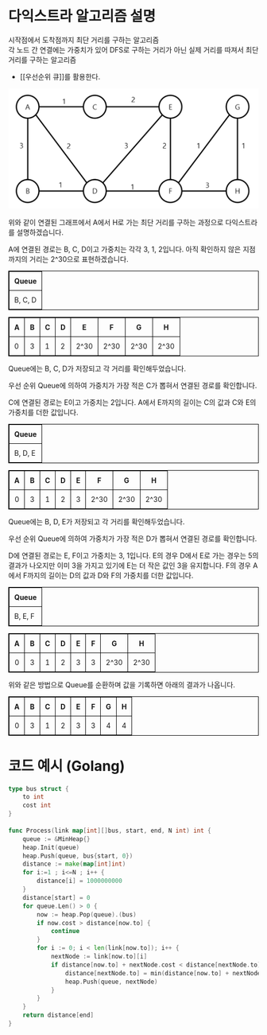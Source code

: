 # 다익스트라 알고리즘 설명

시작점에서 도착점까지 최단 거리를 구하는 알고리즘  
각 노드 간 연결에는 가중치가 있어 DFS로 구하는 거리가 아닌 실제 거리를 따져서 최단 거리를 구하는 알고리즘

- [[우선순위 큐]]를 활용한다.

<img src="/assets/Pasted image 20231025204145.png">

위와 같이 연결된 그래프에서 A에서 H로 가는 최단 거리를 구하는 과정으로 다익스트라를 설명하겠습니다.

A에 연결된 경로는 B, C, D이고 가중치는 각각 3, 1, 2입니다.
아직 확인하지 않은 지점까지의 거리는 2^30으로 표현하겠습니다.

<table style="border: 1px solid black; border-collapse: collapse;">
  <tr>
    <th style="border: 1px solid black; padding: 10px;">Queue</th>
  </tr>
  <tr>
    <td style="border: 1px solid black; padding: 10px;">B, C, D</td>
  </tr>
</table>

<table style="border: 1px solid black; border-collapse: collapse;">
  <tr>
    <th align="center" style="border: 1px solid black; padding: 10px;">A</th>
    <th align="center" style="border: 1px solid black; padding: 10px;">B</th>
    <th align="center" style="border: 1px solid black; padding: 10px;">C</th>
    <th align="center" style="border: 1px solid black; padding: 10px;">D</th>
    <th align="center" style="border: 1px solid black; padding: 10px;">E</th>
    <th align="center" style="border: 1px solid black; padding: 10px;">F</th>
    <th align="center" style="border: 1px solid black; padding: 10px;">G</th>
    <th align="center" style="border: 1px solid black; padding: 10px;">H</th>
  </tr>
  <tr>
    <td style="border: 1px solid black; padding: 10px;">0</td>
    <td style="border: 1px solid black; padding: 10px;">3</td>
    <td style="border: 1px solid black; padding: 10px;">1</td>
    <td style="border: 1px solid black; padding: 10px;">2</td>
    <td style="border: 1px solid black; padding: 10px;">2^30</td>
    <td style="border: 1px solid black; padding: 10px;">2^30</td>
    <td style="border: 1px solid black; padding: 10px;">2^30</td>
    <td style="border: 1px solid black; padding: 10px;">2^30</td>
  </tr>
</table>

Queue에는 B, C, D가 저장되고 각 거리를 확인해두었습니다.

우선 순위 Queue에 의하여 가중치가 가장 적은 C가 뽑혀서 연결된 경로를 확인합니다.

C에 연결된 경로는 E이고 가중치는 2입니다.
A에서 E까지의 길이는 C의 값과 C와 E의 가중치를 더한 값입니다.

<table style="border: 1px solid black; border-collapse: collapse;">
  <tr>
    <th style="border: 1px solid black; padding: 10px;">Queue</th>
  </tr>
  <tr>
    <td style="border: 1px solid black; padding: 10px;">B, D, E</td>
  </tr>
</table>

<table style="border: 1px solid black; border-collapse: collapse;">
  <tr>
    <th style="border: 1px solid black; padding: 10px; text-align: center;">A</th>
    <th style="border: 1px solid black; padding: 10px; text-align: center;">B</th>
    <th style="border: 1px solid black; padding: 10px; text-align: center;">C</th>
    <th style="border: 1px solid black; padding: 10px; text-align: center;">D</th>
    <th style="border: 1px solid black; padding: 10px; text-align: center;">E</th>
    <th style="border: 1px solid black; padding: 10px; text-align: center;">F</th>
    <th style="border: 1px solid black; padding: 10px; text-align: center;">G</th>
    <th style="border: 1px solid black; padding: 10px; text-align: center;">H</th>
  </tr>
  <tr>
    <td style="border: 1px solid black; padding: 10px; text-align: center;">0</td>
    <td style="border: 1px solid black; padding: 10px; text-align: center;">3</td>
    <td style="border: 1px solid black; padding: 10px; text-align: center;">1</td>
    <td style="border: 1px solid black; padding: 10px; text-align: center;">2</td>
    <td style="border: 1px solid black; padding: 10px; text-align: center;">3</td>
    <td style="border: 1px solid black; padding: 10px; text-align: center;">2^30</td>
    <td style="border: 1px solid black; padding: 10px; text-align: center;">2^30</td>
    <td style="border: 1px solid black; padding: 10px; text-align: center;">2^30</td>
  </tr>
</table>

Queue에는 B, D, E가 저장되고 각 거리를 확인해두었습니다.

우선 순위 Queue에 의하여 가중치가 가장 적은 D가 뽑혀서 연결된 경로를 확인합니다.

D에 연결된 경로는 E, F이고 가중치는 3, 1입니다.
E의 경우 D에서 E로 가는 경우는 5의 결과가 나오지만 이미 3을 가지고 있기에 E는 더 작은 값인 3을 유지합니다.
F의 경우 A에서 F까지의 길이는 D의 값과 D와 F의 가중치를 더한 값입니다.

<table style="border: 1px solid black; border-collapse: collapse;">
  <tr>
    <th style="border: 1px solid black; padding: 10px;">Queue</th>
  </tr>
  <tr>
    <td style="border: 1px solid black; padding: 10px;">B, E, F</td>
  </tr>
</table>

<table style="border: 1px solid black; border-collapse: collapse;">
  <tr>
    <th style="border: 1px solid black; padding: 10px; text-align: center;">A</th>
    <th style="border: 1px solid black; padding: 10px; text-align: center;">B</th>
    <th style="border: 1px solid black; padding: 10px; text-align: center;">C</th>
    <th style="border: 1px solid black; padding: 10px; text-align: center;">D</th>
    <th style="border: 1px solid black; padding: 10px; text-align: center;">E</th>
    <th style="border: 1px solid black; padding: 10px; text-align: center;">F</th>
    <th style="border: 1px solid black; padding: 10px; text-align: center;">G</th>
    <th style="border: 1px solid black; padding: 10px; text-align: center;">H</th>
  </tr>
  <tr>
    <td style="border: 1px solid black; padding: 10px; text-align: center;">0</td>
    <td style="border: 1px solid black; padding: 10px; text-align: center;">3</td>
    <td style="border: 1px solid black; padding: 10px; text-align: center;">1</td>
    <td style="border: 1px solid black; padding: 10px; text-align: center;">2</td>
    <td style="border: 1px solid black; padding: 10px; text-align: center;">3</td>
    <td style="border: 1px solid black; padding: 10px; text-align: center;">3</td>
    <td style="border: 1px solid black; padding: 10px; text-align: center;">2^30</td>
    <td style="border: 1px solid black; padding: 10px; text-align: center;">2^30</td>
  </tr>
</table>

위와 같은 방법으로 Queue를 순환하며 값을 기록하면 아래의 결과가 나옵니다.

<table style="border: 1px solid black; border-collapse: collapse;">
  <tr>
    <th style="border: 1px solid black; padding: 10px; text-align: center;">A</th>
    <th style="border: 1px solid black; padding: 10px; text-align: center;">B</th>
    <th style="border: 1px solid black; padding: 10px; text-align: center;">C</th>
    <th style="border: 1px solid black; padding: 10px; text-align: center;">D</th>
    <th style="border: 1px solid black; padding: 10px; text-align: center;">E</th>
    <th style="border: 1px solid black; padding: 10px; text-align: center;">F</th>
    <th style="border: 1px solid black; padding: 10px; text-align: center;">G</th>
    <th style="border: 1px solid black; padding: 10px; text-align: center;">H</th>
  </tr>
  <tr>
    <td style="border: 1px solid black; padding: 10px; text-align: center;">0</td>
    <td style="border: 1px solid black; padding: 10px; text-align: center;">3</td>
    <td style="border: 1px solid black; padding: 10px; text-align: center;">1</td>
    <td style="border: 1px solid black; padding: 10px; text-align: center;">2</td>
    <td style="border: 1px solid black; padding: 10px; text-align: center;">3</td>
    <td style="border: 1px solid black; padding: 10px; text-align: center;">3</td>
    <td style="border: 1px solid black; padding: 10px; text-align: center;">4</td>
    <td style="border: 1px solid black; padding: 10px; text-align: center;">4</td>
  </tr>
</table>

# 코드 예시 (Golang)

```go
type bus struct {
    to int
    cost int
}

func Process(link map[int][]bus, start, end, N int) int {
	queue := &MinHeap{}
	heap.Init(queue)
	heap.Push(queue, bus{start, 0})
	distance := make(map[int]int)
	for i:=1 ; i<=N ; i++ {
		distance[i] = 1000000000
	}
	distance[start] = 0
	for queue.Len() > 0 {
		now := heap.Pop(queue).(bus)
		if now.cost > distance[now.to] {
			continue
		}
		for i := 0; i < len(link[now.to]); i++ {
			nextNode := link[now.to][i]
			if distance[now.to] + nextNode.cost < distance[nextNode.to] {
				distance[nextNode.to] = min(distance[now.to] + nextNode.cost, distance[nextNode.to])
				heap.Push(queue, nextNode)
			}
		}
	}
	return distance[end]
}
```
